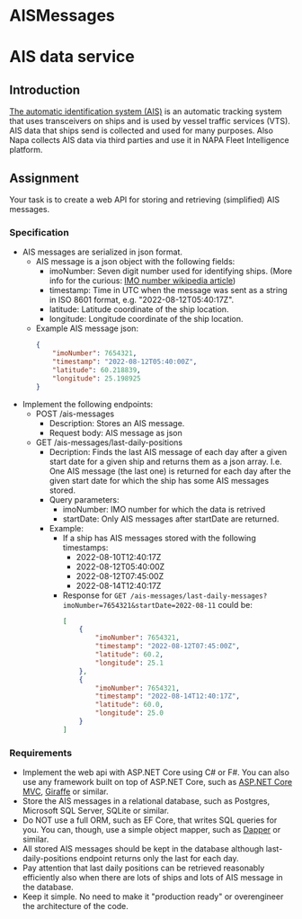 # AISMessages

# AIS data service

## Introduction
[The automatic identification system (AIS)](https://en.wikipedia.org/wiki/Automatic_identification_system) is an automatic tracking system that uses transceivers on ships and is used by vessel traffic services (VTS). AIS data that ships send is collected and used for many purposes. Also Napa collects AIS data via third parties and use it in NAPA Fleet Intelligence platform.

## Assignment
Your task is to create a web API for storing and retrieving (simplified) AIS messages.

### Specification
- AIS messages are serialized in json format.
    - AIS message is a json object with the following fields:
        - imoNumber: Seven digit number used for identifying ships. (More info for the curious: [IMO number wikipedia article](https://en.wikipedia.org/wiki/IMO_number))
        - timestamp: Time in UTC when the message was sent as a string in ISO 8601 format, e.g. "2022-08-12T05:40:17Z".
        - latitude: Latitude coordinate of the ship location.
        - longitude: Longitude coordinate of the ship location.
    - Example AIS message json:
        ```json
        {
            "imoNumber": 7654321,
            "timestamp": "2022-08-12T05:40:00Z",
            "latitude": 60.218839,
            "longitude": 25.198925
        }
        ```
- Implement the following endpoints:
    - POST /ais-messages
        - Description: Stores an AIS message.
        - Request body: AIS message as json
    - GET /ais-messages/last-daily-positions
        - Decription: Finds the last AIS message of each day after a given start date for a given ship and returns them as a json array. I.e. One AIS message (the last one) is returned for each day after the given start date for which the ship has some AIS messages stored.
        - Query parameters:
            - imoNumber: IMO number for which the data is retrived
            - startDate: Only AIS messages after startDate are returned.
        - Example:
            - If a ship has AIS messages stored with the following timestamps:
                - 2022-08-10T12:40:17Z
                - 2022-08-12T05:40:00Z
                - 2022-08-12T07:45:00Z
                - 2022-08-14T12:40:17Z
            - Response for `GET /ais-messages/last-daily-messages?imoNumber=7654321&startDate=2022-08-11` could be:
                ```json
                [
                    {
                        "imoNumber": 7654321,
                        "timestamp": "2022-08-12T07:45:00Z",
                        "latitude": 60.2,
                        "longitude": 25.1
                    },
                    {
                        "imoNumber": 7654321,
                        "timestamp": "2022-08-14T12:40:17Z",
                        "latitude": 60.0,
                        "longitude": 25.0
                    }
                ]
                ```

### Requirements
- Implement the web api with ASP.NET Core using C# or F#. You can also use any framework built on top of ASP.NET Core, such as [ASP.NET Core MVC](https://docs.microsoft.com/en-us/aspnet/core/mvc/overview?view=aspnetcore-6.0), [Giraffe](https://github.com/giraffe-fsharp/Giraffe) or similar.
- Store the AIS messages in a relational database, such as Postgres, Microsoft SQL Server, SQLite or similar.
- Do NOT use a full ORM, such as EF Core, that writes SQL queries for you. You can, though, use a simple object mapper, such as [Dapper](https://github.com/DapperLib/Dapper) or similar.
- All stored AIS messages should be kept in the database although last-daily-positions endpoint returns only the last for each day.
- Pay attention that last daily positions can be retrieved reasonably efficiently also when there are lots of ships and lots of AIS message in the database.
- Keep it simple. No need to make it "production ready" or overengineer the architecture of the code.
